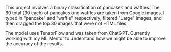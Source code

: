 This project involves a binary classification of pancakes and waffles. The 60 total (30 each) of pancakes and waffles are taken from Google images. I typed in "pancake" and "waffle" respectively, filtered "Large" images, and then dragged the top 30 images that were not HTML files. 

The model uses TensorFlow and was taken from ChatGPT. Currently working with my ML Mentor to understand how we might be able to improve the accuracy of the results.
